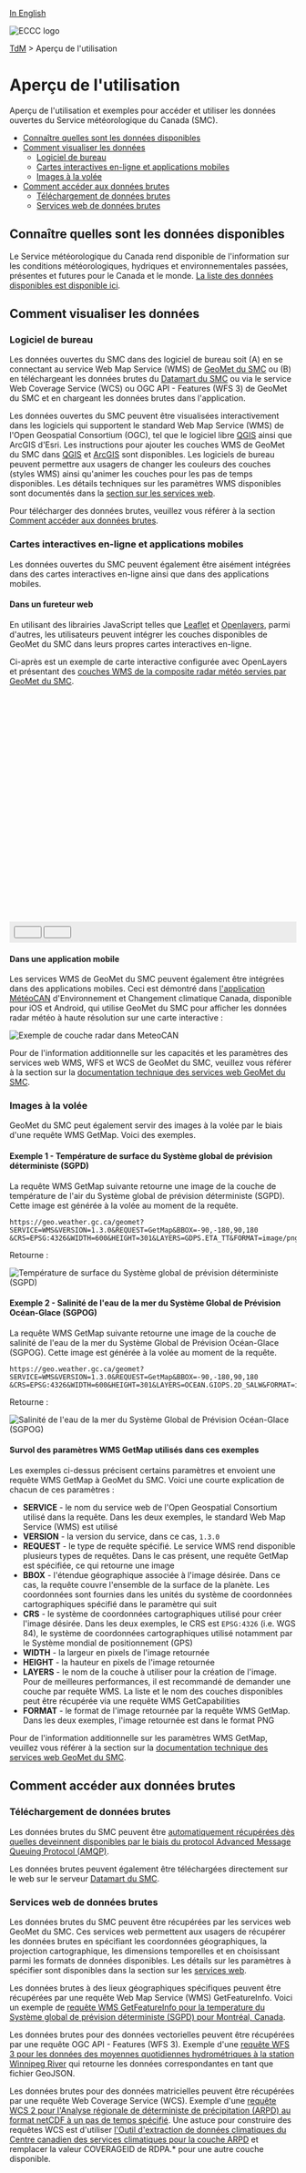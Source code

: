 [In English](readme_en.md)

![ECCC logo](../img_eccc-logo.png)

[TdM](../readme_fr.md) > Aperçu de l'utilisation

# Aperçu de l'utilisation

Aperçu de l'utilisation et exemples pour accéder et utiliser les données ouvertes du Service météorologique du Canada (SMC).

* [Connaître quelles sont les données disponibles](#connaitre-quelles-sont-les-donnees-disponibles)
* [Comment visualiser les données](#comment-visualiser-les-donnees)
    * [Logiciel de bureau](#logiciel-de-bureau)
    * [Cartes interactives en-ligne et applications mobiles](#cartes-interactives-en-ligne-et-applications-mobiles)
    * [Images à la volée](#images-a-la-volee)
* [Comment accéder aux données brutes](#comment-acceder-aux-donnees-brutes)
    * [Téléchargement de données brutes](#telechargement-de-donnees-brutes)
    * [Services web de données brutes](#services-web-de-donnees-brutes)


## Connaître quelles sont les données disponibles

Le Service météorologique du Canada rend disponible de l'information sur les conditions météorologiques, hydriques et environnementales passées, présentes et futures pour le Canada et le monde. [La liste des données disponibles est disponible ici](../msc-data/readme_fr.md).

## Comment visualiser les données

### Logiciel de bureau 

Les données ouvertes du SMC dans des logiciel de bureau soit (A) en se connectant au service Web Map Service (WMS) de [GeoMet du SMC](../msc-geomet/readme_fr.md) ou (B) en téléchargeant les données brutes du [Datamart du SMC](../msc-datamart/readme_fr.md) ou via le service Web Coverage Service (WCS) ou OGC API - Features (WFS 3) de GeoMet du SMC et en chargeant les données brutes dans l'application.

Les données ouvertes du SMC peuvent être visualisées interactivement dans les logiciels qui supportent le standard Web Map Service (WMS) de l'Open Geospatial Consortium (OGC), tel que le logiciel libre [QGIS](https://qgis.org) ainsi que ArcGIS d'Esri. Les instructions pour ajouter les couches WMS de GeoMet du SMC dans [QGIS](https://docs.qgis.org/3.4/en/docs/training_manual/online_resources/wms.html) et [ArcGIS](https://desktop.arcgis.com/en/arcmap/latest/map/web-maps-and-services/adding-wms-services.htm) sont disponibles. Les logiciels de bureau peuvent permettre aux usagers de changer les couleurs des couches (styles WMS) ainsi qu'animer les couches pour les pas de temps disponibles. Les détails techniques sur les paramètres WMS disponibles sont documentés dans la [section sur les services web](../msc-geomet/web-services_fr.md).

Pour télécharger des données brutes, veuillez vous référer à la section [Comment accéder aux données brutes](#comment-acceder-aux-donnees-brutes).

### Cartes interactives en-ligne et applications mobiles

Les données ouvertes du SMC peuvent également être aisément intégrées dans des cartes interactives en-ligne ainsi que dans des applications mobiles.

#### Dans un fureteur web

En utilisant des librairies JavaScript telles que [Leaflet](https://leafletjs.com/) et [Openlayers](https://openlayers.org/), parmi d'autres, les utilisateurs peuvent intégrer les couches disponibles de GeoMet du SMC dans leurs propres cartes interactives en-ligne.

Ci-après est un exemple de carte interactive configurée avec OpenLayers et présentant des [couches WMS de la composite radar météo servies par GeoMet du SMC](../msc-data/obs_radar/readme_radar_geomet_fr.md).

<div id="map" style="height: 400px;"></div>
<div id="controller" role="group" aria-label="Animation controls" style="background: #ececec; padding: 0.5rem;">
  <button id="play" class="btn btn-primary btn-sm" type="button"><i class="fa fa-play" style="padding: 0rem 1rem"></i></button>
  <button id="pause" class="btn btn-primary btn-sm" type="button"><i class="fa fa-pause" style="padding: 0rem 1rem"></i></button>
  <span id="info" style="padding-left: 0.5rem;"></span>
</div>

#### Dans une application mobile

Les services WMS de GeoMet du SMC peuvent également être intégrées dans des applications mobiles. Ceci est démontré dans [l'application MétéoCAN](https://www.canada.ca/fr/environnement-changement-climatique/services/conditions-meteorologiques-ressources-outils-generaux/meteocan.html) d'Environnement et Changement climatique Canada, disponible pour iOS et Android, qui utilise GeoMet du SMC pour afficher les données radar météo à haute résolution sur une carte interactive :

![Exemple de couche radar dans MeteoCAN](https://collaboration.cmc.ec.gc.ca/cmc/cmos/public_doc/usage/WeatherCan_MSC-GeoMet_weather-radar_20200207_fr.jpg)

Pour de l'information additionnelle sur les capacités et les paramètres des services web WMS, WFS et WCS de GeoMet du SMC, veuillez vous référer à la section sur la [documentation technique des services web GeoMet du SMC](../msc-geomet/web-services_fr.md).

### Images à la volée

GeoMet du SMC peut également servir des images à la volée par le biais d'une requête WMS GetMap. Voici des exemples.

#### Exemple 1 - Température de surface du Système global de prévision déterministe (SGPD)

La requête WMS GetMap suivante retourne une image de la couche de température de l'air du Système global de prévision déterministe (SGPD). Cette image est générée à la volée au moment de la requête.

```
https://geo.weather.gc.ca/geomet?SERVICE=WMS&VERSION=1.3.0&REQUEST=GetMap&BBOX=-90,-180,90,180
&CRS=EPSG:4326&WIDTH=600&HEIGHT=301&LAYERS=GDPS.ETA_TT&FORMAT=image/png
```
Retourne :

![Température de surface du Système global de prévision déterministe (SGPD)](https://geo.weather.gc.ca/geomet?SERVICE=WMS&VERSION=1.3.0&REQUEST=GetMap&BBOX=-90,-180,90,180&CRS=EPSG:4326&WIDTH=600&HEIGHT=301&LAYERS=GDPS.ETA_TT&FORMAT=image/png)

#### Exemple 2 - Salinité de l'eau de la mer du Système Global de Prévision Océan-Glace (SGPOG)

La requête WMS GetMap suivante retourne une image de la couche de salinité de l'eau de la mer du Système Global de Prévision Océan-Glace (SGPOG). Cette image est générée à la volée au moment de la requête.

```
https://geo.weather.gc.ca/geomet?SERVICE=WMS&VERSION=1.3.0&REQUEST=GetMap&BBOX=-90,-180,90,180
&CRS=EPSG:4326&WIDTH=600&HEIGHT=301&LAYERS=OCEAN.GIOPS.2D_SALW&FORMAT=image/png
```
Retourne :

![Salinité de l'eau de la mer du Système Global de Prévision Océan-Glace (SGPOG)](https://geo.weather.gc.ca/geomet?SERVICE=WMS&VERSION=1.3.0&REQUEST=GetMap&BBOX=-90,-180,90,180&CRS=EPSG:4326&WIDTH=600&HEIGHT=301&LAYERS=OCEAN.GIOPS.2D_SALW&FORMAT=image/png)

#### Survol des paramètres WMS GetMap utilisés dans ces exemples

Les exemples ci-dessus précisent certains paramètres et envoient une requête WMS GetMap à GeoMet du SMC. Voici une courte explication de chacun de ces paramètres :

* **SERVICE** - le nom du service web de l'Open Geospatial Consortium utilisé dans la requête. Dans les deux exemples, le standard Web Map Service (WMS) est utilisé
* **VERSION** - la version du service, dans ce cas, `1.3.0`
* **REQUEST** - le type de requête spécifié. Le service WMS rend disponible plusieurs types de requêtes. Dans le cas présent, une requête GetMap est spécifiée, ce qui retourne une image
* **BBOX** - l'étendue géographique associée à l'image désirée. Dans ce cas, la requête couvre l'ensemble de la surface de la planète. Les coordonnées sont fournies dans les unités du système de coordonnées cartographiques spécifié dans le paramètre qui suit
* **CRS** - le système de coordonnées cartographiques utilisé pour créer l'image désirée. Dans les deux exemples, le CRS est `EPSG:4326` (i.e. WGS 84), le système de coordonnées cartographiques utilisé notamment par le Système mondial de positionnement (GPS)
* **WIDTH** - la largeur en pixels de l'image retournée
* **HEIGHT** - la hauteur en pixels de l'image retournée
* **LAYERS** - le nom de la couche à utiliser pour la création de l'image. Pour de meilleures performances, il est recommandé de demander une couche par requête WMS. La liste et le nom des couches disponibles peut être récupérée via une requête WMS GetCapabilities
* **FORMAT** - le format de l'image retournée par la requête WMS GetMap. Dans les deux exemples, l'image retournée est dans le format PNG

Pour de l'information additionnelle sur les paramètres WMS GetMap, veuillez vous référer à la section sur la [documentation technique des services web GeoMet du SMC](../msc-geomet/web-services_fr.md).

## Comment accéder aux données brutes

### Téléchargement de données brutes

Les données brutes du SMC peuvent être [automatiquement récupérées dès quelles deveinnent disponibles par le biais du protocol Advanced Message Queuing Protocol (AMQP)](../msc-datamart/amqp_fr.md).

Les données brutes peuvent également être téléchargées directement sur le web sur le serveur [Datamart du SMC](../msc-datamart/readme_fr.md).

### Services web de données brutes

Les données brutes du SMC peuvent être récupérées par les services web GeoMet du SMC. Ces services web permettent aux usagers de récupérer les données brutes en spécifiant les coordonnées géographiques, la projection cartographique, les dimensions temporelles et en choisissant parmi les formats de données disponibles. Les détails sur les paramètres à spécifier sont disponibles dans la section sur les [services web](../msc-geomet/web-services_fr.md).

Les données brutes à des lieux géographiques spécifiques peuvent être récupérées par une requête Web Map Service (WMS) GetFeatureInfo. Voici un exemple de [requête WMS GetFeatureInfo pour la temperature du Système global de prévision déterministe (SGPD) pour Montréal, Canada](https://geo.weather.gc.ca/geomet/?SERVICE=WMS&VERSION=1.3.0&REQUEST=GetFeatureInfo&QUERY_LAYERS=GDPS.ETA_TT&INFO_FORMAT=text/plain&i=5&j=5&EXCEPTIONS=xml&LAYERS=GDPS.ETA_TT&CRS=EPSG:4326&BBOX=45.50,-73.56,45.51,-73.55&WIDTH=10&HEIGHT=10).

Les données brutes pour des données vectorielles peuvent être récupérées par une requête OGC API - Features (WFS 3). Exemple d'une [requête WFS 3 pour les données des moyennes quotidiennes hydrométriques à la station Winnipeg River](https://geo.weather.gc.ca/geomet/features/collections/hydrometric-daily-mean/items?STATION_NUMBER=05PF049) qui retourne les données correspondantes en tant que fichier GeoJSON.

Les données brutes pour des données matricielles peuvent être récupérées par une requête Web Coverage Service (WCS). Exemple d'une [requête WCS 2 pour l'Analyse régionale de déterministe de précipitation (ARPD) au format netCDF à un pas de temps spécifié](https://geo.weather.gc.ca/geomet?SERVICE=WCS&VERSION=2.0.1&REQUEST=GetCoverage&COVERAGEID=RDPA.6F_PR&SUBSETTINGCRS=EPSG:4326&FORMAT=image/netcdf&TIME=2019-05-14T12:00:00Z). Une astuce pour construire des requêtes WCS est d'utiliser [l'Outil d'extraction de données climatiques du Centre canadien des services climatiques pour la couche ARPD](https://changements-climatiques.canada.ca/donnees-climatiques/#/analyse-regionale-deterministe-precipitation) et remplacer la valeur COVERAGEID de RDPA.* pour une autre couche disponible.

<link rel="stylesheet" href="https://cdnjs.cloudflare.com/ajax/libs/openlayers/4.6.5/ol.css" integrity="sha256-rQq4Fxpq3LlPQ8yP11i6Z2lAo82b6ACDgd35CKyNEBw=" crossorigin="anonymous" />
<script src="https://cdn.polyfill.io/v2/polyfill.min.js?features=requestAnimationFrame,Element.prototype.classList,URL"></script>
<script src="https://cdnjs.cloudflare.com/ajax/libs/openlayers/4.6.5/ol.js" integrity="sha256-77IKwU93jwIX7zmgEBfYGHcmeO0Fx2MoWB/ooh9QkBA=" crossorigin="anonymous"></script>
<script>
    function isIE() {
      return window.navigator.userAgent.match(/(MSIE|Trident)/);
    }
    var head = document.getElementsByTagName('head')[0];
    var js = document.createElement("script");
    js.type = "text/javascript";
    if (isIE())
    {
        js.src = "../../js/radar_ie.js";
        document.getElementById("controller").setAttribute("hidden", true);
    }
    else
    {
        js.src = "../../js/radar.js";
    }
    head.appendChild(js);
</script>